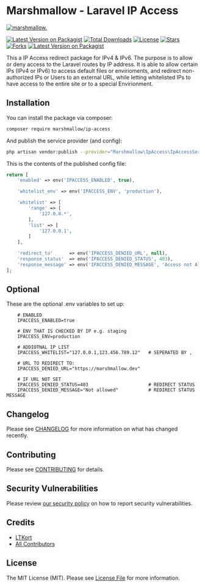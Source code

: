 # Marshmallow - Laravel IP Access
[![marshmallow.](https://marshmallow.dev/cdn/media/logo-red-237x46.png "marshmallow.")](https://marshmallow.dev)

[![Latest Version on Packagist](https://img.shields.io/packagist/v/marshmallow/ip-access.svg)](https://packagist.org/packages/marshmallow/ip-access)
[![Total Downloads](https://img.shields.io/packagist/dt/marshmallow/ip-access.svg)](https://packagist.org/packages/marshmallow/ip-access)
[![License](https://img.shields.io/packagist/l/marshmallow/ip-access.svg)](https://gitlab.com/marshmallowdev)
[![Stars](https://img.shields.io/github/stars/marshmallow-packages/ip-access?color=yellow&style=plastic)](https://github.com/marshmallow-packages/ip-access)
[![Forks](https://img.shields.io/github/forks/marshmallow-packages/ip-access?color=brightgreen&style=plastic)](https://github.com/marshmallow-packages/ip-access)
[![Latest Version on Packagist](https://img.shields.io/packagist/v/marshmallow/ip-access.svg?style=flat-square)](https://packagist.org/packages/marshmallow/ip-access)

This a IP Access redirect package for IPv4 & IPv6.
The purpose is to allow or deny access to the Laravel routes by IP address.
It is able to allow certain IPs (IPv4 or IPv6) to access default files or envirioments, and redirect non-authorized IPs or Users to an external URL, while letting whitelisted IPs to have access to the entire site or to a special Envirionment.

## Installation

You can install the package via composer:

```bash
composer require marshmallow/ip-access
```

And publish the service provider (and config):
```bash
php artisan vendor:publish --provider="Marshmallow\IpAccess\IpAccessServiceProvider"
```

This is the contents of the published config file:

```php
return [
    'enabled' => env('IPACCESS_ENABLED', true),

    'whitelist_env' => env('IPACCESS_ENV', 'production'),

    'whitelist' => [
        'range' => [
            '127.0.0.*',
        ],
        'list' => [
            '127.0.0.1',
        ]
    ],

    'redirect_to'      => env('IPACCESS_DENIED_URL', null),
    'response_status'  => env('IPACCESS_DENIED_STATUS', 403),
    'response_message' => env('IPACCESS_DENIED_MESSAGE', 'Access not Allowed'),
];
```

## Optional
These are the optional .env variables to set up:
```
    # ENABLED
    IPACCESS_ENABLED=true

    # ENV THAT IS CHECKED BY IP e.g. staging
    IPACCESS_ENV=production

    # ADDIOTNAL IP LIST
    IPACCESS_WHITELIST="127.0.0.1,123.456.789.12"   # SEPERATED BY ,

    # URL TO REDIRECT TO:
    IPACCESS_DENIED_URL="https://marshmallow.dev"

    # IF URL NOT SET
    IPACCESS_DENIED_STATUS=403                      # REDIRECT STATUS
    IPACCESS_DENIED_MESSAGE="Not allowed"           # REDIRECT STATUS MESSAGE
```


## Changelog

Please see [CHANGELOG](CHANGELOG.md) for more information on what has changed recently.

## Contributing

Please see [CONTRIBUTING](.github/CONTRIBUTING.md) for details.

## Security Vulnerabilities

Please review [our security policy](../../security/policy) on how to report security vulnerabilities.

## Credits

- [LTKort](https://github.com/LTKort)
- [All Contributors](../../contributors)

## License

The MIT License (MIT). Please see [License File](LICENSE.md) for more information.
